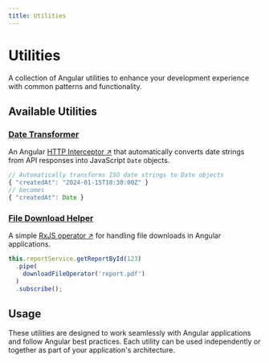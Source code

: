 ```yaml
---
title: Utilities
---
```


# Utilities

A collection of Angular utilities to enhance your development experience with common patterns and functionality.

## Available Utilities

### [Date Transformer](utilities/date-transformer.md)
An Angular [HTTP Interceptor ↗️](https://angular.dev/guide/http/interceptors) that automatically converts date strings from API responses into JavaScript `Date` objects.

```typescript
// Automatically transforms ISO date strings to Date objects
{ "createdAt": "2024-01-15T10:30:00Z" }
// becomes
{ "createdAt": Date }
```

### [File Download Helper](utilities/file-download-helper.md)
A simple [RxJS operator ↗️](https://rxjs.dev/guide/operators) for handling file downloads in Angular applications.

```typescript
this.reportService.getReportById(123)
  .pipe(
    downloadFileOperator('report.pdf')
  )
  .subscribe();
```

## Usage

These utilities are designed to work seamlessly with Angular applications and follow Angular best practices. Each utility can be used independently or together as part of your application's architecture.